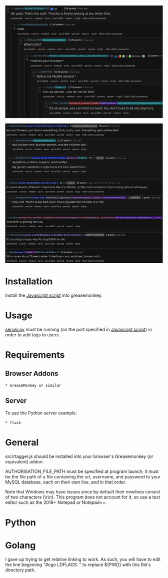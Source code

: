 ![Example 1](res/img/1.png)

![Example 2](res/img/2.png)

# Installation

Install the [Javascript script](rtagger/src/rtagger.js) into greasemonkey.

# Usage

[server.py](rtagger/server.py) must be running (on the port specified in [Javascript script](rtagger/src/rtagger.js)) in order to add tags to users.

# Requirements

## Browser Addons

    * GreaseMonkey or similar

## Server

To use the Python server example:

    * flask

# General

src/rtagger.js should be installed into your browser's Greasemonkey (or equivalent) addon.

AUTHORISATION_FILE_PATH must be specified at program launch; it must be the file path of a file containing the url, username, and password to your MySQL database, each on their own line, and in that order.

Note that Windows may have issues since by default their newlines consist of two characters (\r\n). This program does not account for it, so use a text editor such as the 2018+ Notepad or Notepad++.

# Python

# Golang

I gave up trying to get relative linking to work. As such, you will have to edit the line beginning "#cgo LDFLAGS: " to replace ${PWD} with this file's directory path.
